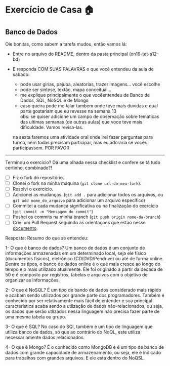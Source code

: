 # Exercício de Casa 🏠 

## Banco de Dados

Oie bonitas, como sabem a tarefa mudou, então vamos lá:
- Entre no arquivo do README, dentro da pasta principal (on19-tet-s12-bd) 
- E responda COM SUAS PALAVRAS o que você entendeu da aula de sabado:
  * pode usar girias, pajuba, aleatorias, trazer imagens... você escolhe
  * pode ser sintese, textão, mapa conceitual... 
  * me explique principalmente o que vocêentendeu de Banco de Dados, SQL, NoSQL e de Mongo
  * caso queira pode me falar tambem onde teve mais duvidas e qual parte gostariam que eu revesse na semana 13  
  obs: se quiser adicione um campo de observação sobre tematicas das ultimas semanas (de outras aulas) que voce
  teve mais dificuldade. Vamos revisa-las.

  na sexta faremos uma atividade oral onde irei fazer perguntas para turma, nem todas precisam participar, mas 
  eu adoraria se vocês participassem. POR FAVOR 


---

Terminou o exercício? Dá uma olhada nessa checklist e confere se tá tudo certinho, combinado?!

- [ ] Fiz o fork do repositório.
- [ ] Clonei o fork na minha máquina (`git clone url-do-meu-fork`).
- [ ] Resolvi o exercício.
- [ ] Adicionei as mudanças. (`git add .` para adicionar todos os arquivos, ou `git add nome_do_arquivo` para adicionar um arquivo específico)
- [ ] Commitei a cada mudança significativa ou na finalização do exercício (`git commit -m "Mensagem do commit"`)
- [ ] Pushei os commits na minha branch (`git push origin nome-da-branch`)
- [ ] Criei um Pull Request seguindo as orientaçoes que estao nesse [documento](/exercicios/para-casa/instrucoes-pull-request.md).

Resposta: 
Resumo do que se entendeu:

1- O que é banco de dados?
Um banco de dados é um conjunto de informações armazenadas em um determinado local, seja ele físico (documentos físicos), eletrônico (CD/DVD/Pendrive) ou até de forma online. Dentre os tipos, o banco de dados online é o que mais cresce ao longo do tempo e o mais utilizado atualmente. Ele foi originado a partir da década de 50 e é composto por registros, tabelas e arquivos com o objetivo de organizar as informações.


2- O que é NoSQL?
É um tipo de bando de dados considerado mais rápido e acabam sendo utilizados por grande parte dos programadores. Também é conhecido por ser relativamente mais fácil de entender e sua principal caracteristica acaba sendo a utlização de dados não-relacionados, ou seja, os dados que serão utlizados nessa linguagem não precisa fazer parte de uma mesma tabela ou grupo.

3- O que é SQL?
No caso do SQl, também é um tipo de linguagem que utiliza banco de dados, só que ao contrário do NoQL, este utiliza necessariamente dados relacionados.

4- O que é Mongo?
É o conhecido como MongoDB e é um tipo de banco de dados com grande capacidade de armazenamento, ou seja, ele é indicado para trabalhos com grandes arquivos. E ele está dentro do NoQSL. 